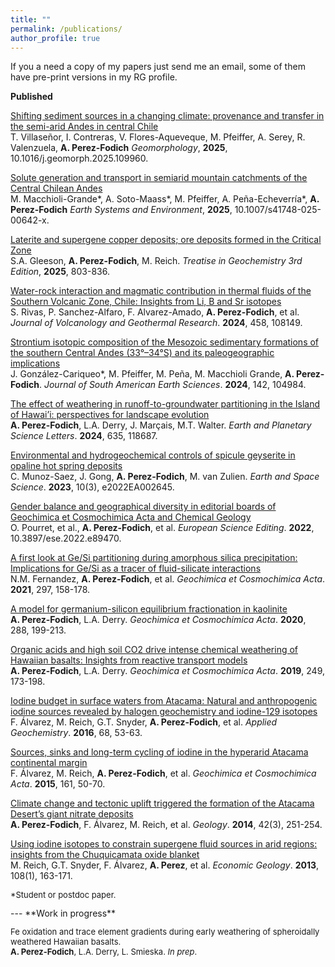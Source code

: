 ```yaml
---
title: ""
permalink: /publications/
author_profile: true
---
```

If you a need a copy of my papers just send me an email, some of them have pre-print versions in my RG profile.

**Published**<br>
<p><a href="https://www.sciencedirect.com/science/article/pii/S0169555X25003708" target="_blank" rel="noopener">
Shifting sediment sources in a changing climate: provenance and transfer in the semi-arid Andes in central Chile</a><br>
T. Villaseñor, I. Contreras, V. Flores-Aqueveque, M. Pfeiffer, A. Serey, R. Valenzuela, <strong>A. Perez-Fodich</strong> <em>Geomorphology</em>, <strong>2025</strong>, 10.1016/j.geomorph.2025.109960.</p>

<p><a href="https://link.springer.com/article/10.1007/s41748-025-00642-x" target="_blank" rel="noopener">
Solute generation and transport in semiarid mountain catchments of the Central Chilean Andes</a><br>
M. Macchioli-Grande*, A. Soto-Maass*, M. Pfeiffer, A. Peña-Echeverría*, <strong>A. Perez-Fodich</strong> <em>Earth Systems and Environment</em>, <strong>2025</strong>, 10.1007/s41748-025-00642-x.</p>

<p><a href="https://www.sciencedirect.com/science/article/pii/B9780323997621000127" target="_blank" rel="noopener">
Laterite and supergene copper deposits; ore deposits formed in the Critical Zone</a><br>
S.A. Gleeson, <strong>A. Perez-Fodich</strong>, M. Reich. <em>Treatise in Geochemistry 3rd Edition</em>, <strong>2025</strong>, 803-836.</p>

<p><a href="https://www.sciencedirect.com/science/article/pii/S0377027324001410" target="_blank" rel="noopener">
Water-rock interaction and magmatic contribution in thermal fluids of the Southern Volcanic Zone, Chile: Insights from Li, B and Sr isotopes</a><br>
S. Rivas, P. Sanchez-Alfaro, F. Alvarez-Amado, <strong>A. Perez-Fodich</strong>, et al. <em>Journal of Volcanology and Geothermal Research</em>. <strong>2024</strong>, 458, 108149.</p>

<p><a href="https://www.sciencedirect.com/science/article/pii/S0895981124002062" target="_blank" rel="noopener">
Strontium isotopic composition of the Mesozoic sedimentary formations of the southern Central Andes (33°–34°S) and its paleogeographic implications</a><br>
J. González-Cariqueo*, M. Pfeiffer, M. Peña, M. Macchioli Grande, <strong>A. Perez-Fodich</strong>. <em>Journal of South American Earth Sciences</em>. <strong>2024</strong>, 142, 104984.</p>

<p><a href="https://doi.org/10.1016/j.epsl.2024.118687" target="_blank" rel="noopener">
The effect of weathering in runoff-to-groundwater partitioning in the Island of Hawai’i: perspectives for landscape evolution</a><br>
<strong>A. Perez-Fodich</strong>, L.A. Derry, J. Marçais, M.T. Walter. <em>Earth and Planetary Science Letters</em>. <strong>2024</strong>, 635, 118687.</p>

<p><a href="https://doi.org/10.1029/2022EA002645" target="_blank" rel="noopener">
Environmental and hydrogeochemical controls of spicule geyserite in opaline hot spring deposits</a><br>
C. Munoz-Saez, J. Gong, <strong>A. Perez-Fodich</strong>, M. van Zulien. <em>Earth and Space Science</em>. <strong>2023</strong>, 10(3), e2022EA002645.</p>

<p><a href="https://ese.arphahub.com/article/89470/" target="_blank" rel="noopener">
Gender balance and geographical diversity in editorial boards of Geochimica et Cosmochimica Acta and Chemical Geology</a><br>
O. Pourret, et al., <strong>A. Perez-Fodich</strong>, et al. <em>European Science Editing</em>. <strong>2022</strong>, 10.3897/ese.2022.e89470.</p>

<p><a href="https://www.sciencedirect.com/science/article/abs/pii/S0016703721000193" target="_blank" rel="noopener">
A first look at Ge/Si partitioning during amorphous silica precipitation: Implications for Ge/Si as a tracer of fluid-silicate interactions</a><br>
N.M. Fernandez, <strong>A. Perez-Fodich</strong>, et al. <em>Geochimica et Cosmochimica Acta</em>. <strong>2021</strong>, 297, 158-178.</p>

<p><a href="https://www.sciencedirect.com/science/article/abs/pii/S0016703720304841" target="_blank" rel="noopener">
A model for germanium-silicon equilibrium fractionation in kaolinite</a><br>
<strong>A. Perez-Fodich</strong>, L.A. Derry. <em>Geochimica et Cosmochimica Acta</em>. <strong>2020</strong>, 288, 199-213.</p>

<p><a href="https://www.sciencedirect.com/science/article/pii/S0016703719300511" target="_blank" rel="noopener">
Organic acids and high soil CO2 drive intense chemical weathering of Hawaiian basalts: Insights from reactive transport models</a><br>
<strong>A. Perez-Fodich</strong>, L.A. Derry. <em>Geochimica et Cosmochimica Acta</em>. <strong>2019</strong>, 249, 173-198.</p>

<p><a href="https://www.sciencedirect.com/science/article/pii/S0883292716300531" target="_blank" rel="noopener">
Iodine budget in surface waters from Atacama: Natural and anthropogenic iodine sources revealed by halogen geochemistry and iodine-129 isotopes</a><br>
F. Álvarez, M. Reich, G.T. Snyder, <strong>A. Perez-Fodich</strong>, et al. <em>Applied Geochemistry</em>. <strong>2016</strong>, 68, 53-63.</p>

<p><a href="https://www.sciencedirect.com/science/article/pii/S0016703715001842" target="_blank" rel="noopener">
Sources, sinks and long-term cycling of iodine in the hyperarid Atacama continental margin</a><br>
F. Álvarez, M. Reich, <strong>A. Perez-Fodich</strong>, et al. <em>Geochimica et Cosmochimica Acta</em>. <strong>2015</strong>, 161, 50-70.</p>

<p><a href="https://pubs.geoscienceworld.org/gsa/geology/article-abstract/42/3/251/131538" target="_blank" rel="noopener">
Climate change and tectonic uplift triggered the formation of the Atacama Desert’s giant nitrate deposits</a><br>
<strong>A. Perez-Fodich</strong>, F. Álvarez, M. Reich, et al. <em>Geology</em>. <strong>2014</strong>, 42(3), 251-254.</p>

<p><a href="https://pubs.geoscienceworld.org/segweb/economicgeology/article/108/1/163/128448/using-iodine-isotopes-to-constrain-supergene-fluid" target="_blank" rel="noopener">
Using iodine isotopes to constrain supergene fluid sources in arid regions: insights from the Chuquicamata oxide blanket</a><br>
M. Reich, G.T. Snyder, F. Álvarez, <strong>A. Perez</strong>, et al. <em>Economic Geology</em>. <strong>2013</strong>, 108(1), 163-171.</p>

<p style="font-size:small">*Student or postdoc paper.</p>
---
**Work in progress**<br>

<p style="font-size:small">Fe oxidation and trace element gradients during early weathering of spheroidally weathered Hawaiian basalts.<br>
<b>A. Perez-Fodich</b>, L.A. Derry, L. Smieska. <i>In prep</i>.</p>
